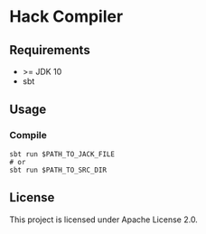 # Hack Compiler

## Requirements

- \>= JDK 10
- sbt

## Usage

### Compile

```shell
sbt run $PATH_TO_JACK_FILE
# or
sbt run $PATH_TO_SRC_DIR
```

## License

This project is licensed under Apache License 2.0.
